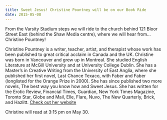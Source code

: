 ```yaml
---
title: Sweet Jesus! Christine Pountney will be on our Book Ride
date: 2015-05-08
---
```


From the Varsity Stadium steps we will ride to the church behind 121 Bloor Street East (behind the Shaw Media centre), where we will hear from…Christine Pountney!

Christine Pountney is a writer, teacher, artist, and therapist whose work has been published to great critical acclaim in Canada and the UK. Christine was born in Vancouver and grew up in Montreal. She studied English Literature at McGill University and at University College Dublin. She has a Master’s in Creative Writing from the University of East Anglia, where she published her first novel, Last Chance Texaco, with Faber and Faber (longlisted for the Orange Prize in 2000). She has since published two more novels, The best way you know how and Sweet Jesus. She has written for the Erotic Review, Financial Times, Guardian, New York Times Magazine, Toronto Star, Globe and Mail, Elle, Flare, Nuvo, The New Quarterly, Brick, and Hazlitt. [Check out her website](www.christinepountney.com)

Christine will read at 3:15 pm on May 30.
